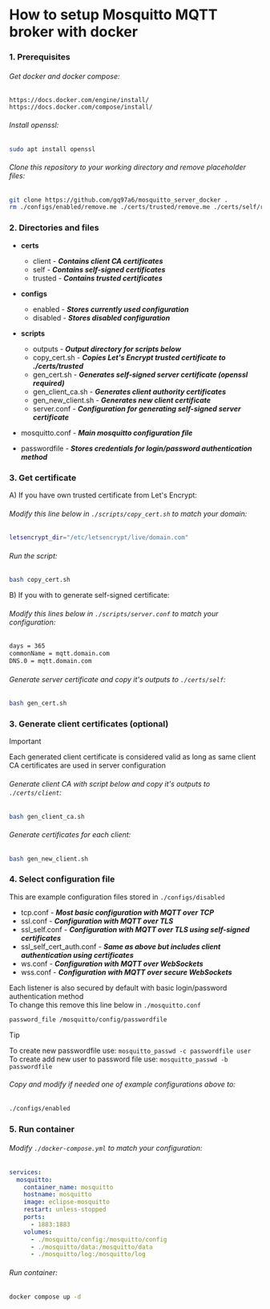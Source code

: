 # How to setup Mosquitto MQTT broker with docker

### 1. Prerequisites

###### Get docker and docker compose:
```
https://docs.docker.com/engine/install/
https://docs.docker.com/compose/install/
```

###### Install openssl:
```bash
sudo apt install openssl
```

###### Clone this repository to your working directory and remove placeholder files:
```bash
git clone https://github.com/gq97a6/mosquitto_server_docker .
rm ./configs/enabled/remove.me ./certs/trusted/remove.me ./certs/self/remove.me ./certs/client/remove.me ./scripts/outputs/remove.me
```

### 2. Directories and files

- **certs**
  - client - ***Contains client CA certificates***
  - self - ***Contains self-signed certificates***
  - trusted - ***Contains trusted certificates***

- **configs**
  - enabled - ***Stores currently used configuration***
  - disabled - ***Stores disabled configuration***

- **scripts**
  - outputs - ***Output directory for scripts below***
  - copy_cert.sh - ***Copies Let's Encrypt trusted certificate to ./certs/trusted***
  - gen_cert.sh - ***Generates self-signed server certificate (openssl required)***
  - gen_client_ca.sh - ***Generates client authority certificates***
  - gen_new_client.sh - ***Generates new client certificate***
  - server.conf - ***Configuration for generating self-signed server certificate***

- mosquitto.conf - ***Main mosquitto configuration file***
- passwordfile - ***Stores credentials for login/password authentication method***


### 3. Get certificate

A) If you have own trusted certificate from Let's Encrypt:
###### Modify this line below in `./scripts/copy_cert.sh` to match your domain:
```bash
letsencrypt_dir="/etc/letsencrypt/live/domain.com"
```

###### Run the script:
```bash
bash copy_cert.sh
```

B) If you with to generate self-signed certificate:
###### Modify this lines below in `./scripts/server.conf` to match your configuration:
```bash
days = 365
commonName = mqtt.domain.com
DNS.0 = mqtt.domain.com
```

###### Generate server certificate and copy it's outputs to `./certs/self`:
```bash
bash gen_cert.sh
```

### 3. Generate client certificates (optional)

> [!IMPORTANT]  
> Each generated client certificate is considered valid as long as same client CA certificates are used in server configuration

###### Generate client CA with script below and copy it's outputs to `./certs/client`:
```bash
bash gen_client_ca.sh
```

###### Generate certificates for each client:
```bash
bash gen_new_client.sh
```

### 4. Select configuration file
This are example configuration files stored in `./configs/disabled`
- tcp.conf - ***Most basic configuration with MQTT over TCP***
- ssl.conf - ***Configuration with MQTT over TLS***
- ssl_self.conf - ***Configuration with MQTT over TLS using self-signed certificates***
- ssl_self_cert_auth.conf - ***Same as above but includes client authentication using certificates***
- ws.conf - ***Configuration with MQTT over WebSockets***
- wss.conf - ***Configuration with MQTT over secure WebSockets***

Each listener is also secured by default with basic login/password authentication method\
To change this remove this line below in `./mosquitto.conf`
```bash
password_file /mosquitto/config/passwordfile
```

> [!TIP]  
> To create new passwordfile use:
> `mosquitto_passwd -c passwordfile user`\
> To create add new user to password file use:
> `mosquitto_passwd -b passwordfile`

###### Copy and modify if needed one of example configurations above to:
```bash
./configs/enabled
```

### 5. Run container

###### Modify `./docker-compose.yml` to match your configuration:
```yml
services:
  mosquitto:
    container_name: mosquitto
    hostname: mosquitto
    image: eclipse-mosquitto
    restart: unless-stopped
    ports:
      - 1883:1883
    volumes:
      - ./mosquitto/config:/mosquitto/config
      - ./mosquitto/data:/mosquitto/data
      - ./mosquitto/log:/mosquitto/log
```

###### Run container:
```bash
docker compose up -d
```
